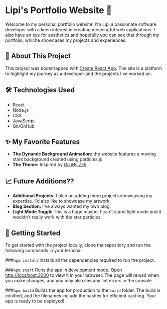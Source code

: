 # Lipi's Portfolio Website 🌟

Welcome to my personal portfolio website! I'm Lipi a passionate software developer with a keen interest in creating meaningful web applications. I also have an eye for aesthetics and hopefully you can see that through my portfolio, whiche showcases my projects and experiences.

## 🚀 About This Project
This project was bootstrapped with [Create React App](https://github.com/facebook/create-react-app). The site is a platform to highlight my journey as a developer and the projects I've worked on.

## 🛠️ Technologies Used
- React
- Node.js
- CSS
- JavaScript
- Git/GitHub

## ✨ My Favorite Features
- <b>The Dynamic Background Animation:</b> the website features a moving stars background created using particles.js
- <b>The Theme:</b> Inspired by <a href="https://ohmyz.sh/"><em>Oh My Zsh</em></a>.

## 📈 Future Additions??
- <b>Additional Projects:</b> I plan on adding more projects showcasing my expertise. I'd also like to showcase my artwork.
- <b>Blog Section:</b> I've always wanted my own blog.
- <b>Light Mode Toggle</b> This is a huge maybe. I can't stand light mode and it wouldn't really work with the star particles.

## 📜 Getting Started
To get started with the project locally, clone the repository and run the following commands in your terminal:

###`npm install`
Installs all the dependencies required to run the project.

###`npm start`
Runs the app in development mode. Open <a href='http://localhost:3000'>http://localhost:3000</a> to view it in your browser. The page will reload when you make changes, and you may also see any lint errors in the console.

###`npm build`
Builds the app for production to the `build` folder. The build is minified, and the filenames include the hashes for efficient caching. Your app is ready to be deployed!
